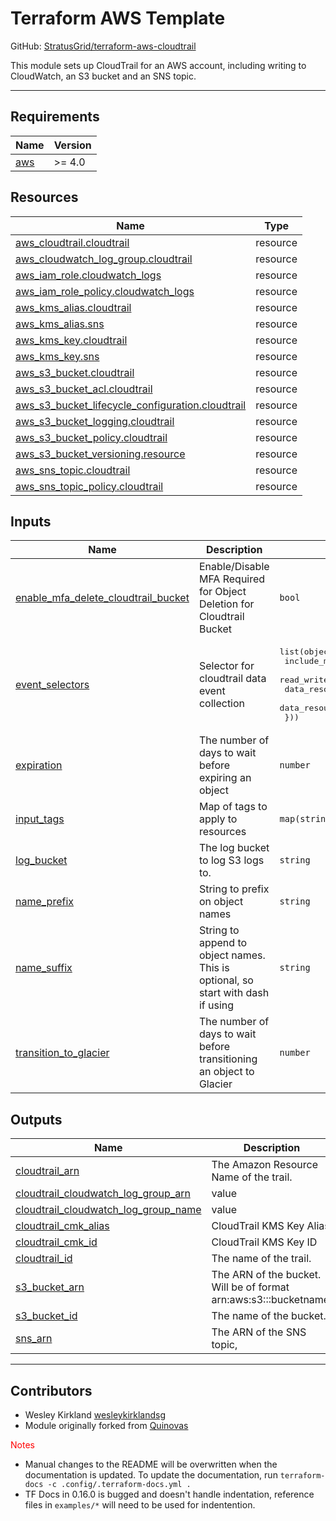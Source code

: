 <!-- BEGIN_TF_DOCS -->
# Terraform AWS Template

GitHub: [StratusGrid/terraform-aws-cloudtrail](https://github.com/StratusGrid/terraform-aws-cloudtrail)

This module sets up CloudTrail for an AWS account, including writing to CloudWatch, an S3 bucket and an SNS topic.

---

## Requirements

| Name | Version |
|------|---------|
| <a name="requirement_aws"></a> [aws](#requirement\_aws) | >= 4.0 |

## Resources

| Name | Type |
|------|------|
| [aws_cloudtrail.cloudtrail](https://registry.terraform.io/providers/hashicorp/aws/latest/docs/resources/cloudtrail) | resource |
| [aws_cloudwatch_log_group.cloudtrail](https://registry.terraform.io/providers/hashicorp/aws/latest/docs/resources/cloudwatch_log_group) | resource |
| [aws_iam_role.cloudwatch_logs](https://registry.terraform.io/providers/hashicorp/aws/latest/docs/resources/iam_role) | resource |
| [aws_iam_role_policy.cloudwatch_logs](https://registry.terraform.io/providers/hashicorp/aws/latest/docs/resources/iam_role_policy) | resource |
| [aws_kms_alias.cloudtrail](https://registry.terraform.io/providers/hashicorp/aws/latest/docs/resources/kms_alias) | resource |
| [aws_kms_alias.sns](https://registry.terraform.io/providers/hashicorp/aws/latest/docs/resources/kms_alias) | resource |
| [aws_kms_key.cloudtrail](https://registry.terraform.io/providers/hashicorp/aws/latest/docs/resources/kms_key) | resource |
| [aws_kms_key.sns](https://registry.terraform.io/providers/hashicorp/aws/latest/docs/resources/kms_key) | resource |
| [aws_s3_bucket.cloudtrail](https://registry.terraform.io/providers/hashicorp/aws/latest/docs/resources/s3_bucket) | resource |
| [aws_s3_bucket_acl.cloudtrail](https://registry.terraform.io/providers/hashicorp/aws/latest/docs/resources/s3_bucket_acl) | resource |
| [aws_s3_bucket_lifecycle_configuration.cloudtrail](https://registry.terraform.io/providers/hashicorp/aws/latest/docs/resources/s3_bucket_lifecycle_configuration) | resource |
| [aws_s3_bucket_logging.cloudtrail](https://registry.terraform.io/providers/hashicorp/aws/latest/docs/resources/s3_bucket_logging) | resource |
| [aws_s3_bucket_policy.cloudtrail](https://registry.terraform.io/providers/hashicorp/aws/latest/docs/resources/s3_bucket_policy) | resource |
| [aws_s3_bucket_versioning.resource](https://registry.terraform.io/providers/hashicorp/aws/latest/docs/resources/s3_bucket_versioning) | resource |
| [aws_sns_topic.cloudtrail](https://registry.terraform.io/providers/hashicorp/aws/latest/docs/resources/sns_topic) | resource |
| [aws_sns_topic_policy.cloudtrail](https://registry.terraform.io/providers/hashicorp/aws/latest/docs/resources/sns_topic_policy) | resource |

## Inputs

| Name | Description | Type | Default | Required |
|------|-------------|------|---------|:--------:|
| <a name="input_enable_mfa_delete_cloudtrail_bucket"></a> [enable\_mfa\_delete\_cloudtrail\_bucket](#input\_enable\_mfa\_delete\_cloudtrail\_bucket) | Enable/Disable MFA Required for Object Deletion for Cloudtrail Bucket | `bool` | `false` | no |
| <a name="input_event_selectors"></a> [event\_selectors](#input\_event\_selectors) | Selector for cloudtrail data event collection | <pre>list(object({<br>    include_management_events = bool<br>    read_write_type           = string<br>    data_resource_type        = string<br>    data_resource_values      = list(string)<br>  }))</pre> | `[]` | no |
| <a name="input_expiration"></a> [expiration](#input\_expiration) | The number of days to wait before expiring an object | `number` | `2557` | no |
| <a name="input_input_tags"></a> [input\_tags](#input\_input\_tags) | Map of tags to apply to resources | `map(string)` | `{}` | no |
| <a name="input_log_bucket"></a> [log\_bucket](#input\_log\_bucket) | The log bucket to log S3 logs to. | `string` | n/a | yes |
| <a name="input_name_prefix"></a> [name\_prefix](#input\_name\_prefix) | String to prefix on object names | `string` | n/a | yes |
| <a name="input_name_suffix"></a> [name\_suffix](#input\_name\_suffix) | String to append to object names. This is optional, so start with dash if using | `string` | `""` | no |
| <a name="input_transition_to_glacier"></a> [transition\_to\_glacier](#input\_transition\_to\_glacier) | The number of days to wait before transitioning an object to Glacier | `number` | `366` | no |

## Outputs

| Name | Description |
|------|-------------|
| <a name="output_cloudtrail_arn"></a> [cloudtrail\_arn](#output\_cloudtrail\_arn) | The Amazon Resource Name of the trail. |
| <a name="output_cloudtrail_cloudwatch_log_group_arn"></a> [cloudtrail\_cloudwatch\_log\_group\_arn](#output\_cloudtrail\_cloudwatch\_log\_group\_arn) | value |
| <a name="output_cloudtrail_cloudwatch_log_group_name"></a> [cloudtrail\_cloudwatch\_log\_group\_name](#output\_cloudtrail\_cloudwatch\_log\_group\_name) | value |
| <a name="output_cloudtrail_cmk_alias"></a> [cloudtrail\_cmk\_alias](#output\_cloudtrail\_cmk\_alias) | CloudTrail KMS Key Alias |
| <a name="output_cloudtrail_cmk_id"></a> [cloudtrail\_cmk\_id](#output\_cloudtrail\_cmk\_id) | CloudTrail KMS Key ID |
| <a name="output_cloudtrail_id"></a> [cloudtrail\_id](#output\_cloudtrail\_id) | The name of the trail. |
| <a name="output_s3_bucket_arn"></a> [s3\_bucket\_arn](#output\_s3\_bucket\_arn) | The ARN of the bucket. Will be of format arn:aws:s3:::bucketname. |
| <a name="output_s3_bucket_id"></a> [s3\_bucket\_id](#output\_s3\_bucket\_id) | The name of the bucket. |
| <a name="output_sns_arn"></a> [sns\_arn](#output\_sns\_arn) | The ARN of the SNS topic, |

---

## Contributors
- Wesley Kirkland [wesleykirklandsg](https://github.com/wesleykirklandsg)
- Module originally forked from [Quinovas](https://github.com/QuiNovas)

<span style="color:red">Notes</span>

- Manual changes to the README will be overwritten when the documentation is updated. To update the documentation, run `terraform-docs -c .config/.terraform-docs.yml .`
- TF Docs in 0.16.0 is bugged and doesn't handle indentation, reference files in `examples/*` will need to be used for indentention.
<!-- END_TF_DOCS -->